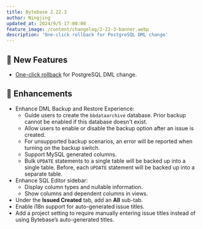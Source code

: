 ```yaml
---
title: Bytebase 2.22.3
author: Ningjing
updated_at: 2024/9/5 17:00:00
feature_image: /content/changelog/2-22-3-banner.webp
description: 'One-click rollback for PostgreSQL DML change'
---
```


## 🚀 New Features

- [One-click rollback](/docs/change-database/rollback-data-changes/#1-click-rollback) for PostgreSQL DML change.

## 🎄 Enhancements

- Enhance DML Backup and Restore Experience:
  - Guide users to create the `bbdataarchive` database. Prior backup cannot be enabled if this database doesn't exist.
  - Allow users to enable or disable the backup option after an issue is created.
  - For unsupported backup scenarios, an error will be reported when turning on the backup switch.
  - Support MySQL generated columns.
  - Bulk `UPDATE` statements to a single table will be backed up into a single table. Before, each `UPDATE` statement will be backed up into a separate table.
- Enhance SQL Editor sidebar:
  - Display column types and nullable information.
  - Show columns and dependent columns in views.
- Under the **Issued Created** tab, add an **All** sub-tab.
- Enable i18n support for auto-generated issue titles.
- Add a project setting to require manually entering issue titles instead of using Bytebase’s auto-generated titles.

<IncludeBlock url="/docs/get-started/install/install-upgrade"></IncludeBlock>
